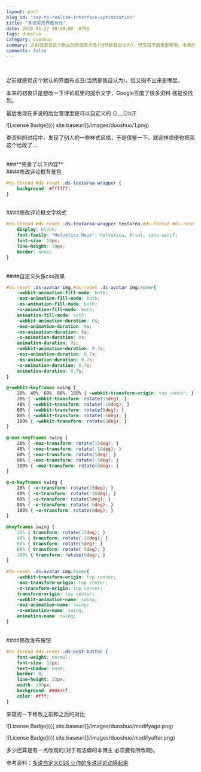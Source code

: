 ```yaml
---
layout: post
blog_id: "say-to-realize-interface-optimization"
title: "多说实现界面优化"
date: 2015-01-27 00:00:00 -0700
tags: duoshuo
category: duoshuo
summary: 之前就感觉这个默认的界面有点丑(当然是我自认为)，但又指不出来是哪里。本来的初衷只是想改一下评论框里的提示文字，Google百度了很多资料 楞是没找到。
comments: false
---
```

</br>

之前就感觉这个默认的界面有点丑(当然是我自认为)，但又指不出来是哪里。

本来的初衷只是想改一下评论框里的提示文字，Google百度了很多资料 楞是没找到。

最后发现在多说的后台管理里是可以自定义的 ⊙﹏⊙b汗

![License Badge]({{ site.baseurl}}/images/duoshuo/1.png)

查资料的过程中，发现了别人的一些样式风格，于是借鉴一下，就这样顺便也把我这个给改了...

</br>
###**完善了以下内容**

</br>
####修改评论框背景色

```css
#ds-thread #ds-reset .ds-textarea-wrapper {
	background: #ffffff;
}
```

</br>
####修改评论框文字格式

```css
#ds-thread #ds-reset .ds-textarea-wrapper textarea,#ds-thread #ds-reset .ds-textarea-wrapper .ds-hidden-text{
	display: block;
	font-family: "Helvetica Neue", Helvetica, Arial, sans-serif;
	font-size: 14px;
	line-height: 20px;
	border: none;
}
```

</br>
####自定义头像css效果

```css
#ds-reset .ds-avatar img,#ds-reset .ds-avatar img:hover{   
    -webkit-animation-fill-mode: both;   
    -moz-animation-fill-mode: both;   
    -ms-animation-fill-mode: both;   
    -o-animation-fill-mode: both;   
    animation-fill-mode: both;   
    -webkit-animation-duration: 0s;   
    -moz-animation-duration: 0s;   
    -ms-animation-duration: 0s;   
    -o-animation-duration: 0s;   
    animation-duration: 0s;   
    -webkit-animation-duration: 0.7s;   
    -moz-animation-duration: 0.7s;   
    -ms-animation-duration: 0.7s;   
    -o-animation-duration: 0.7s;   
    animation-duration: 0.7s;   
}   
  
@-webkit-keyframes swing {   
    20%, 40%, 60%, 80%, 100% { -webkit-transform-origin: top center; }   
    20% { -webkit-transform: rotate(15deg); }      
    40% { -webkit-transform: rotate(-10deg); }   
    60% { -webkit-transform: rotate(5deg); }       
    80% { -webkit-transform: rotate(-5deg); }      
    100% { -webkit-transform: rotate(0deg); }   
}   
  
@-moz-keyframes swing {   
    20% { -moz-transform: rotate(15deg); }     
    40% { -moz-transform: rotate(-10deg); }   
    60% { -moz-transform: rotate(5deg); }      
    80% { -moz-transform: rotate(-5deg); }     
    100% { -moz-transform: rotate(0deg); }   
}   
  
@-o-keyframes swing {   
    20% { -o-transform: rotate(15deg); }       
    40% { -o-transform: rotate(-10deg); }   
    60% { -o-transform: rotate(5deg); }    
    80% { -o-transform: rotate(-5deg); }       
    100% { -o-transform: rotate(0deg); }   
}   
  
@keyframes swing {   
    20% { transform: rotate(15deg); }      
    40% { transform: rotate(-10deg); }   
    60% { transform: rotate(5deg); }       
    80% { transform: rotate(-5deg); }      
    100% { transform: rotate(0deg); }   
}   
  
#ds-reset .ds-avatar img:hover{   
    -webkit-transform-origin: top center;   
    -moz-transform-origin: top center;   
    -o-transform-origin: top center;   
    transform-origin: top center;   
    -webkit-animation-name: swing;   
    -moz-animation-name: swing;   
    -o-animation-name: swing;   
    animation-name: swing;   
} 
```

</br>
####修改发布按钮

```css
#ds-thread #ds-reset .ds-post-button {
	font-weight: normal;
	font-size: 12px;
	text-shadow: none;
	border: 0;
	line-height: 23px;
	width: 100px;
	background: #00a3cf;
	color: #fff;
}
```

来窥视一下修改之前和之后的对比

![License Badge]({{ site.baseurl}}/images/duoshuo/modifyago.png)

![License Badge]({{ site.baseurl}}/images/duoshuo/modifyafter.png)

多少还算是有一点改观的(对于有洁癖的本博主 必须要有所改观)。

参考资料：[多说自定义CSS 让你的多说评论动感起来](http://www.vsay.cn/one-more-custom-css-lets-you-say-comments-city.html)
